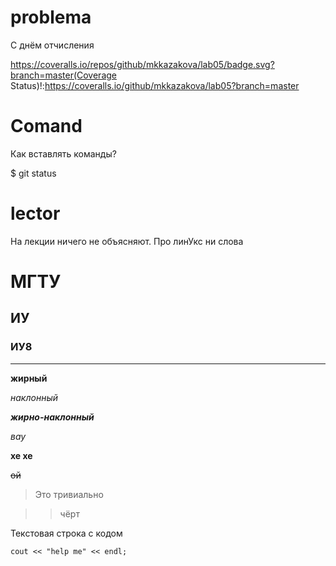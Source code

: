 # problema
С днём отчисления

https://coveralls.io/repos/github/mkkazakova/lab05/badge.svg?branch=master(Coverage Status)!:https://coveralls.io/github/mkkazakova/lab05?branch=master

# Comand
Как вставлять команды?

$ git status
# lector
На лекции ничего не объясняют. Про линУкс ни слова

# МГТУ
## ИУ
### ИУ8

___
**жирный**

*наклонный*

***жирно-наклонный***

_вау_

__хе хе__

~~ой~~

>Это тривиально

>> чёрт

Текстовая строка с кодом

```
cout << "help me" << endl;
```
